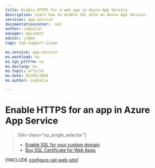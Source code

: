 ```yaml
---
title: Enable HTTPS for a web app in Azure App Service
description: Learn how to enable SSL with an Azure App Service.
services: app-service
documentationcenter: .net
author: cephalin
manager: wpickett
editor: jimbe
tags: top-support-issue

ms.service: app-service
ms.workload: na
ms.tgt_pltfrm: na
ms.devlang: na
ms.topic: article
ms.date: 02/03/2016
ms.author: cephalin

---
```

# Enable HTTPS for an app in Azure App Service
> [!div class="op_single_selector"]
> * [Enable SSL for your custom domain](web-sites-configure-ssl-certificate.md)
> * [Buy SSL Certificate for Web Apps](web-sites-purchase-ssl-web-site.md)
> 
> 

[!INCLUDE [configure-ssl-web-site](../../includes/configure-ssl-web-site.md)]

